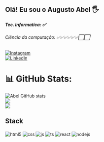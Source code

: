 ## Olá! Eu sou o Augusto Abel 🖐️
<h5>Tec. Informatica: ✅</h5>
 <h6>Ciência da computação: ✅✅✅✅✅✅⬜️⬜️ </h6>

[![Instagram](https://img.shields.io/badge/Instagram-E4405F?style=for-the-badge&logo=instagram&logoColor=white)](https://instagram.com/gusto_abel)<br>
[![LinkedIn](https://img.shields.io/badge/LinkedIn-%230077B5.svg?logo=linkedin&logoColor=white)](https://www.linkedin.com/in/augusto-abel-493500213/) 


# 📊 GitHub Stats:
![Abel GitHub stats](https://github-readme-stats.vercel.app/api?username=augustoabel&show_icons=true&theme=dracula&count_private=true)<br>
![](https://github-readme-streak-stats.herokuapp.com/?user=augustoabel&theme=dark&hide_border=false)<br/>
![](https://github-readme-stats.vercel.app/api/top-langs/?username=augustoabel&theme=dark&hide_border=false&include_all_commits=false&count_private=false&layout=compact)

## Stack

<div style="margin-top: 20">
  <img align="center" alt="html5" src="https://img.shields.io/badge/HTML5-E34F26?style=for-the-badge&logo=html5&logoColor=white" />
  <img align="center" alt="css" src="https://img.shields.io/badge/CSS3-1572B6?style=for-the-badge&logo=css3&logoColor=white" />
  <img align="center" alt="js" src="https://img.shields.io/badge/JavaScript-F7DF1E?style=for-the-badge&logo=javascript&logoColor=black" />
  <img align="center" alt="ts" src="https://img.shields.io/badge/TypeScript-007ACC?style=for-the-badge&logo=typescript&logoColor=white" />
  <img align="center" alt="react" src="https://img.shields.io/badge/React-20232A?style=for-the-badge&logo=react&logoColor=61DAFB" />
  <img align="center" alt="nodejs" src="https://img.shields.io/badge/Node.js-43853D?style=for-the-badge&logo=node.js&logoColor=white" />
</div><br/>
